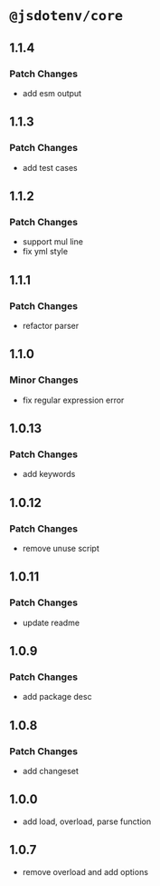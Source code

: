 # `@jsdotenv/core`

## 1.1.4

### Patch Changes

- add esm output

## 1.1.3

### Patch Changes

- add test cases

## 1.1.2

### Patch Changes

- support mul line
- fix yml style

## 1.1.1

### Patch Changes

- refactor parser

## 1.1.0

### Minor Changes

- fix regular expression error

## 1.0.13

### Patch Changes

- add keywords

## 1.0.12

### Patch Changes

- remove unuse script

## 1.0.11

### Patch Changes

- update readme

## 1.0.9

### Patch Changes

- add package desc

## 1.0.8

### Patch Changes

- add changeset

## 1.0.0

- add load, overload, parse function

## 1.0.7

- remove overload and add options
